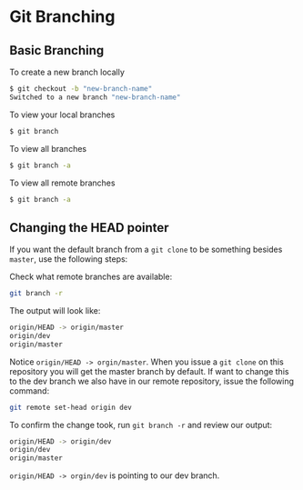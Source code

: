 # Git Branching

## Basic Branching

To create a new branch locally

```bash 
$ git checkout -b "new-branch-name"
Switched to a new branch "new-branch-name"
```

To view your local branches
```bash 
$ git branch
```

To view all branches 
```bash 
$ git branch -a
```

To view all remote branches 
```bash 
$ git branch -a
```


## Changing the HEAD pointer
If you want the default branch from a `git clone` to be something besides `master`, use the following steps:

Check what remote branches are available:

```bash
git branch -r
```
The output will look like:

```bash
origin/HEAD -> origin/master
origin/dev
origin/master
```

Notice `origin/HEAD -> orgin/master`.  When you issue a `git clone` on this repository you will get the master branch by default.  If want to change this to the dev branch we also have in our remote repository, issue the following command:

```bash
git remote set-head origin dev
```

To confirm the change took, run `git branch -r` and review our output:

```bash
origin/HEAD -> origin/dev
origin/dev
origin/master
```

`origin/HEAD -> orgin/dev` is pointing to our dev branch.



